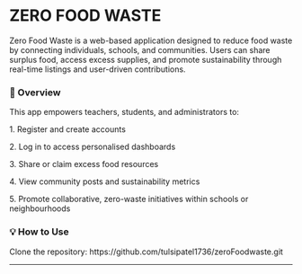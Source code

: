 # ZERO FOOD WASTE

Zero Food Waste is a web-based application designed to reduce food waste by connecting individuals, schools, and communities. Users can share surplus food, access excess supplies, and promote sustainability through real-time listings and user-driven contributions.

<h3>📌 Overview </h3>
<p>This app empowers teachers, students, and administrators to:</p>
    <p>1. Register and create accounts</p>
    <p>2. Log in to access personalised dashboards</p>
    <p>3. Share or claim excess food resources</p>
    <p>4. View community posts and sustainability metrics</p>
    <p>5. Promote collaborative, zero-waste initiatives within schools or neighbourhoods</p>

<h3>💡 How to Use </h3>
Clone the repository: https://github.com/tulsipatel1736/zeroFoodwaste.git

---
